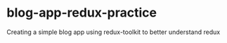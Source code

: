 # blog-app-redux-practice
Creating a simple blog app using redux-toolkit to better understand redux

